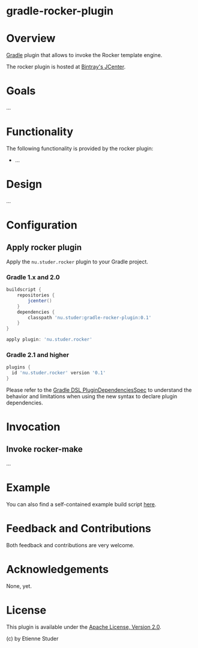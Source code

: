 gradle-rocker-plugin
=================

# Overview

[Gradle](http://www.gradle.org) plugin that allows to invoke the Rocker template engine.

The rocker plugin is hosted at [Bintray's JCenter](https://bintray.com/etienne/gradle-plugins/gradle-rocker-plugin).

# Goals

...
 
# Functionality

The following functionality is provided by the rocker plugin:
 
 * ...
 
# Design

...

# Configuration

## Apply rocker plugin

Apply the `nu.studer.rocker` plugin to your Gradle project.

### Gradle 1.x and 2.0

```groovy
buildscript {
    repositories {
        jcenter()
    }
    dependencies {
        classpath 'nu.studer:gradle-rocker-plugin:0.1'
    }
}

apply plugin: 'nu.studer.rocker'
```

### Gradle 2.1 and higher

```groovy
plugins {
  id 'nu.studer.rocker' version '0.1'
}
```

Please refer to the [Gradle DSL PluginDependenciesSpec](http://www.gradle.org/docs/current/dsl/org.gradle.plugin.use.PluginDependenciesSpec.html) to 
understand the behavior and limitations when using the new syntax to declare plugin dependencies.

# Invocation

## Invoke rocker-make

...

# Example

You can also find a self-contained example build script [here](example/build.gradle).

# Feedback and Contributions

Both feedback and contributions are very welcome.

# Acknowledgements

None, yet.

# License

This plugin is available under the [Apache License, Version 2.0](http://www.apache.org/licenses/LICENSE-2.0.html).

(c) by Etienne Studer

